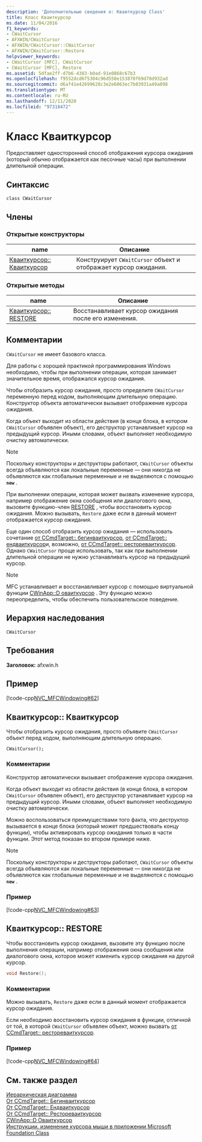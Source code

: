 ```yaml
---
description: 'Дополнительные сведения о: Кваиткурсор Class'
title: Класс Кваиткурсор
ms.date: 11/04/2016
f1_keywords:
- CWaitCursor
- AFXWIN/CWaitCursor
- AFXWIN/CWaitCursor::CWaitCursor
- AFXWIN/CWaitCursor::Restore
helpviewer_keywords:
- CWaitCursor [MFC], CWaitCursor
- CWaitCursor [MFC], Restore
ms.assetid: 5dfae2ff-d7b6-4383-b0ad-91e0868c67b3
ms.openlocfilehash: f9552dcd6f5304c96d550e153870f69d78d932ad
ms.sourcegitcommit: d6af41e42699628c3e2e6063ec7b03931a49a098
ms.translationtype: MT
ms.contentlocale: ru-RU
ms.lasthandoff: 12/11/2020
ms.locfileid: "97318472"
---
```

# <a name="cwaitcursor-class"></a>Класс Кваиткурсор

Предоставляет односторонний способ отображения курсора ожидания (который обычно отображается как песочные часы) при выполнении длительной операции.

## <a name="syntax"></a>Синтаксис

```
class CWaitCursor
```

## <a name="members"></a>Члены

### <a name="public-constructors"></a>Открытые конструкторы

|name|Описание|
|----------|-----------------|
|[Кваиткурсор:: Кваиткурсор](#cwaitcursor)|Конструирует `CWaitCursor` объект и отображает курсор ожидания.|

### <a name="public-methods"></a>Открытые методы

|name|Описание|
|----------|-----------------|
|[Кваиткурсор:: RESTORE](#restore)|Восстанавливает курсор ожидания после его изменения.|

## <a name="remarks"></a>Комментарии

`CWaitCursor` не имеет базового класса.

Для работы с хорошей практикой программирования Windows необходимо, чтобы при выполнении операции, которая занимает значительное время, отображался курсор ожидания.

Чтобы отобразить курсор ожидания, просто определите `CWaitCursor` переменную перед кодом, выполняющим длительную операцию. Конструктор объекта автоматически вызывает отображение курсора ожидания.

Когда объект выходит из области действия (в конце блока, в котором `CWaitCursor` объявлен объект), его деструктор устанавливает курсор на предыдущий курсор. Иными словами, объект выполняет необходимую очистку автоматически.

> [!NOTE]
> Поскольку конструкторы и деструкторы работают, `CWaitCursor` объекты всегда объявляются как локальные переменные — они никогда не объявляются как глобальные переменные и не выделяются с помощью **`new`** .

При выполнении операции, которая может вызвать изменение курсора, например отображение окна сообщения или диалогового окна, вызовите функцию-член [RESTORE](#restore) , чтобы восстановить курсор ожидания. Можно вызывать, `Restore` даже если в данный момент отображается курсор ожидания.

Еще один способ отобразить курсор ожидания — использовать сочетание [от CCmdTarget:: бегинваиткурсор](../../mfc/reference/ccmdtarget-class.md#beginwaitcursor), [от CCmdTarget:: ендваиткурсор](../../mfc/reference/ccmdtarget-class.md#endwaitcursor)и, возможно, [от CCmdTarget:: рестореваиткурсор](../../mfc/reference/ccmdtarget-class.md#restorewaitcursor). Однако `CWaitCursor` проще использовать, так как при выполнении длительной операции не нужно устанавливать курсор на предыдущий курсор.

> [!NOTE]
> MFC устанавливает и восстанавливает курсор с помощью виртуальной функции [CWinApp::D оваиткурсор](../../mfc/reference/cwinapp-class.md#dowaitcursor) . Эту функцию можно переопределить, чтобы обеспечить пользовательское поведение.

## <a name="inheritance-hierarchy"></a>Иерархия наследования

`CWaitCursor`

## <a name="requirements"></a>Требования

**Заголовок:** afxwin.h

## <a name="example"></a>Пример

[!code-cpp[NVC_MFCWindowing#62](../../mfc/reference/codesnippet/cpp/cwaitcursor-class_1.cpp)]

## <a name="cwaitcursorcwaitcursor"></a><a name="cwaitcursor"></a> Кваиткурсор:: Кваиткурсор

Чтобы отобразить курсор ожидания, просто объявите `CWaitCursor` объект перед кодом, выполняющим длительную операцию.

```
CWaitCursor();
```

### <a name="remarks"></a>Комментарии

Конструктор автоматически вызывает отображение курсора ожидания.

Когда объект выходит из области действия (в конце блока, в котором `CWaitCursor` объявлен объект), его деструктор устанавливает курсор на предыдущий курсор. Иными словами, объект выполняет необходимую очистку автоматически.

Можно воспользоваться преимуществами того факта, что деструктор вызывается в конце блока (который может предшествовать концу функции), чтобы активировать курсор ожидания только в части функции. Этот метод показан во втором примере ниже.

> [!NOTE]
> Поскольку конструкторы и деструкторы работают, `CWaitCursor` объекты всегда объявляются как локальные переменные — они никогда не объявляются как глобальные переменные и не выделяются с помощью **`new`** .

### <a name="example"></a>Пример

[!code-cpp[NVC_MFCWindowing#63](../../mfc/reference/codesnippet/cpp/cwaitcursor-class_2.cpp)]

## <a name="cwaitcursorrestore"></a><a name="restore"></a> Кваиткурсор:: RESTORE

Чтобы восстановить курсор ожидания, вызовите эту функцию после выполнения операции, например отображения окна сообщения или диалогового окна, которое может изменить курсор ожидания на другой курсор.

```cpp
void Restore();
```

### <a name="remarks"></a>Комментарии

Можно вызывать, `Restore` даже если в данный момент отображается курсор ожидания.

Если необходимо восстановить курсор ожидания в функции, отличной от той, в которой `CWaitCursor` объявлен объект, можно вызвать [от CCmdTarget:: рестореваиткурсор](../../mfc/reference/ccmdtarget-class.md#restorewaitcursor).

### <a name="example"></a>Пример

[!code-cpp[NVC_MFCWindowing#64](../../mfc/reference/codesnippet/cpp/cwaitcursor-class_3.cpp)]

## <a name="see-also"></a>См. также раздел

[Иерархическая диаграмма](../../mfc/hierarchy-chart.md)<br/>
[От CCmdTarget:: Бегинваиткурсор](../../mfc/reference/ccmdtarget-class.md#beginwaitcursor)<br/>
[От CCmdTarget:: Ендваиткурсор](../../mfc/reference/ccmdtarget-class.md#endwaitcursor)<br/>
[От CCmdTarget:: Рестореваиткурсор](../../mfc/reference/ccmdtarget-class.md#restorewaitcursor)<br/>
[CWinApp::D Оваиткурсор](../../mfc/reference/cwinapp-class.md#dowaitcursor)<br/>
[Инструкции. изменение курсора мыши в приложении Microsoft Foundation Class](https://go.microsoft.com/fwlink/p/?linkid=128044)
